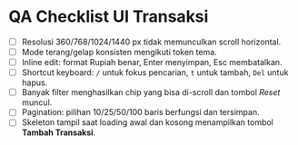 # QA Checklist UI Transaksi

- [ ] Resolusi 360/768/1024/1440 px tidak memunculkan scroll horizontal.
- [ ] Mode terang/gelap konsisten mengikuti token tema.
- [ ] Inline edit: format Rupiah benar, Enter menyimpan, Esc membatalkan.
- [ ] Shortcut keyboard: `/` untuk fokus pencarian, `t` untuk tambah, `Del` untuk hapus.
- [ ] Banyak filter menghasilkan chip yang bisa di-scroll dan tombol *Reset* muncul.
- [ ] Pagination: pilihan 10/25/50/100 baris berfungsi dan tersimpan.
- [ ] Skeleton tampil saat loading awal dan kosong menampilkan tombol **Tambah Transaksi**.
